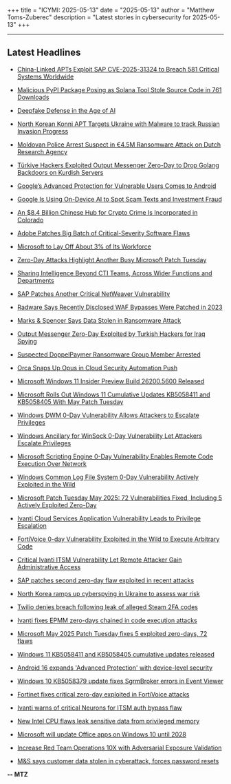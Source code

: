 +++
title = "ICYMI: 2025-05-13"
date = "2025-05-13"
author = "Matthew Toms-Zuberec"
description = "Latest stories in cybersecurity for 2025-05-13"
+++

---------------------------------------------------------------------------
## Latest Headlines
- [China-Linked APTs Exploit SAP CVE-2025-31324 to Breach 581 Critical Systems Worldwide](https://thehackernews.com/2025/05/china-linked-apts-exploit-sap-cve-2025.html)

- [Malicious PyPI Package Posing as Solana Tool Stole Source Code in 761 Downloads](https://thehackernews.com/2025/05/malicious-pypi-package-posing-as-solana.html)

- [Deepfake Defense in the Age of AI](https://thehackernews.com/2025/05/deepfake-defense-in-age-of-ai.html)

- [North Korean Konni APT Targets Ukraine with Malware to track Russian Invasion Progress](https://thehackernews.com/2025/05/north-korean-konni-apt-targets-ukraine.html)

- [Moldovan Police Arrest Suspect in €4.5M Ransomware Attack on Dutch Research Agency](https://thehackernews.com/2025/05/moldovan-police-arrest-suspect-in-45m.html)

- [Türkiye Hackers Exploited Output Messenger Zero-Day to Drop Golang Backdoors on Kurdish Servers](https://thehackernews.com/2025/05/turkiye-hackers-exploited-output.html)

- [Google’s Advanced Protection for Vulnerable Users Comes to Android](https://www.wired.com/story/google-advanced-protection-vulnerable-users-lockdown-android-16/)

- [Google Is Using On-Device AI to Spot Scam Texts and Investment Fraud](https://www.wired.com/story/google-io-on-device-ai-scam-texts/)

- [An $8.4 Billion Chinese Hub for Crypto Crime Is Incorporated in Colorado](https://www.wired.com/story/xinbi-guarantee-crypto-scam-hub/)

- [Adobe Patches Big Batch of Critical-Severity Software Flaws](https://www.securityweek.com/adobe-patches-big-batch-of-critical-severity-software-flaws/)

- [Microsoft to Lay Off About 3% of Its Workforce](https://www.securityweek.com/microsoft-to-lay-off-about-3-of-its-workforce/)

- [Zero-Day Attacks Highlight Another Busy Microsoft Patch Tuesday](https://www.securityweek.com/zero-day-attacks-highlight-another-busy-microsoft-patch-tuesday/)

- [Sharing Intelligence Beyond CTI Teams, Across Wider Functions and Departments](https://www.securityweek.com/sharing-intelligence-beyond-cti-teams-across-wider-functions-and-departments/)

- [SAP Patches Another Critical NetWeaver Vulnerability](https://www.securityweek.com/sap-patches-another-critical-netweaver-vulnerability/)

- [Radware Says Recently Disclosed WAF Bypasses Were Patched in 2023](https://www.securityweek.com/radware-says-recently-disclosed-waf-bypasses-were-patched-in-2023/)

- [Marks & Spencer Says Data Stolen in Ransomware Attack](https://www.securityweek.com/marks-spencer-says-data-stolen-in-ransomware-attack/)

- [Output Messenger Zero-Day Exploited by Turkish Hackers for Iraq Spying](https://www.securityweek.com/output-messenger-zero-day-exploited-by-turkish-hackers-for-iraq-spying/)

- [Suspected DoppelPaymer Ransomware Group Member Arrested](https://www.securityweek.com/suspected-doppelpaymer-ransomware-group-member-arrested/)

- [Orca Snaps Up Opus in Cloud Security Automation Push](https://www.securityweek.com/orca-snaps-up-opus-in-cloud-security-automation-push/)

- [Microsoft Windows 11 Insider Preview Build 26200.5600 Released](https://cybersecuritynews.com/microsoft-windows-11-insider-preview-build-26200-5600-released/)

- [Microsoft Rolls Out Windows 11 Cumulative Updates KB5058411 and KB5058405 With May Patch Tuesday](https://cybersecuritynews.com/microsoft-rolls-out-windows-11-cumulative-updates-kb5058411-and-kb5058405-with-may-patch-tuesday/)

- [Windows DWM 0-Day Vulnerability Allows Attackers to Escalate Privileges](https://cybersecuritynews.com/windows-dwm-0-day-vulnerability/)

- [Windows Ancillary for WinSock 0-Day Vulnerability Let Attackers Escalate Privileges](https://cybersecuritynews.com/windows-ancillary-winsock-0-day-vulnerability/)

- [Microsoft Scripting Engine 0-Day Vulnerability Enables Remote Code Execution Over Network](https://cybersecuritynews.com/microsoft-scripting-engine-0-day-vulnerability/)

- [Windows Common Log File System 0-Day Vulnerability Actively Exploited in the Wild](https://cybersecuritynews.com/windows-common-log-file-system-0-day-vulnerability/)

- [Microsoft Patch Tuesday May 2025: 72 Vulnerabilities Fixed, Including 5 Actively Exploited Zero-Day](https://cybersecuritynews.com/microsoft-patch-tuesday-may-2025/)

- [Ivanti Cloud Services Application Vulnerability Leads to Privilege Escalation](https://cybersecuritynews.com/cloud-services-application-vulnerability/)

- [FortiVoice 0-day Vulnerability Exploited in the Wild to Execute Arbitrary Code](https://cybersecuritynews.com/fortivoice-0-day-vulnerability/)

- [Critical Ivanti ITSM Vulnerability Let Remote Attacker Gain Administrative Access](https://cybersecuritynews.com/ivanti-itsm-vulnerability/)

- [SAP patches second zero-day flaw exploited in recent attacks](https://www.bleepingcomputer.com/news/security/sap-patches-second-zero-day-flaw-exploited-in-recent-attacks/)

- [North Korea ramps up cyberspying in Ukraine to assess war risk](https://www.bleepingcomputer.com/news/security/north-korea-ramps-up-cyberspying-in-ukraine-to-assess-war-risk/)

- [Twilio denies breach following leak of alleged Steam 2FA codes](https://www.bleepingcomputer.com/news/security/twilio-denies-breach-following-leak-of-alleged-steam-2fa-codes/)

- [Ivanti fixes EPMM zero-days chained in code execution attacks](https://www.bleepingcomputer.com/news/security/ivanti-fixes-epmm-zero-days-chained-in-code-execution-attacks/)

- [Microsoft May 2025 Patch Tuesday fixes 5 exploited zero-days, 72 flaws](https://www.bleepingcomputer.com/news/microsoft/microsoft-may-2025-patch-tuesday-fixes-5-exploited-zero-days-72-flaws/)

- [Windows 11 KB5058411 and KB5058405 cumulative updates released](https://www.bleepingcomputer.com/news/microsoft/windows-11-kb5058411-and-kb5058405-cumulative-updates-released/)

- [Android 16 expands 'Advanced Protection' with device-level security](https://www.bleepingcomputer.com/news/security/android-16-expands-advanced-protection-with-device-level-security/)

- [Windows 10 KB5058379 update fixes SgrmBroker errors in Event Viewer](https://www.bleepingcomputer.com/news/microsoft/windows-10-kb5058379-update-fixes-sgrmbroker-errors-in-event-viewer/)

- [Fortinet fixes critical zero-day exploited in FortiVoice attacks](https://www.bleepingcomputer.com/news/security/fortinet-fixes-critical-zero-day-exploited-in-fortivoice-attacks/)

- [Ivanti warns of critical Neurons for ITSM auth bypass flaw](https://www.bleepingcomputer.com/news/security/ivanti-warns-of-critical-neurons-for-itsm-auth-bypass-flaw/)

- [New Intel CPU flaws leak sensitive data from privileged memory](https://www.bleepingcomputer.com/news/security/new-intel-cpu-flaws-leak-sensitive-data-from-privileged-memory/)

- [Microsoft will update Office apps on Windows 10 until 2028](https://www.bleepingcomputer.com/news/microsoft/microsoft-will-update-office-apps-on-windows-10-until-2028/)

- [Increase Red Team Operations 10X with Adversarial Exposure Validation](https://www.bleepingcomputer.com/news/security/increase-red-team-operations-10x-with-adversarial-exposure-validation/)

- [M&S says customer data stolen in cyberattack, forces password resets](https://www.bleepingcomputer.com/news/security/mands-says-customer-data-stolen-in-cyberattack-forces-password-resets/)

**-- MTZ**